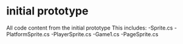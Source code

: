 # initial prototype

All code content from the initial prototype
This includes:
    -Sprite.cs
    -PlatformSprite.cs
    -PlayerSprite.cs
    -Game1.cs
    -PageSprite.cs
